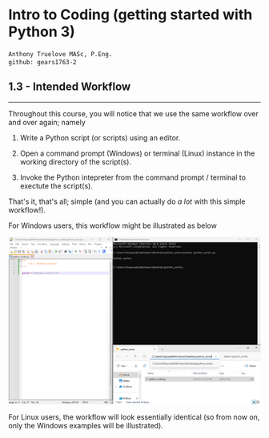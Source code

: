 # Intro to Coding (getting started with Python 3)

    Anthony Truelove MASc, P.Eng.
    github: gears1763-2


## 1.3 - Intended Workflow

--------


Throughout this course, you will notice that we use the same workflow over and over 
again; namely

  1. Write a Python script (or scripts) using an editor.
  
  2. Open a command prompt (Windows) or terminal (Linux) instance in the working
     directory of the script(s).
  
  3. Invoke the Python intepreter from the command prompt / terminal to exectute the
     script(s).

That's it, that's all; simple (and you can actually do *a lot* with this simple
workflow!).  

For Windows users, this workflow might be illustrated as below

![Python_Windows_workflow](Python_Windows_workflow.png)

For Linux users, the workflow will look essentially identical (so from now on, only the 
Windows examples will be illustrated).
